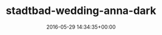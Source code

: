 ---
title:		"stadtbad-wedding-anna-dark"
type:		"photos"
mediatype:		"upload"
description:		"TBC"
date:		"2016-05-29 14:34:35+00:00"
album:		"abandoned"
filename:		"stadtbad-wedding-anna-dark.md"
series:		""
cl_public_id:		"abandoned/stadtbad-wedding-anna-dark"
cl_version:		1497000033
format:		"tiff"
bytes:		2118428
width:		810
height:		1440
colours:
- "#0B0B09"
- "#292519"
- "#090E09"
- "#181A11"
- "#212723"
- "#0D1412"
- "#756649"
- "#797162"
- "#E1D3BB"
- "#777867"
- "#000302"
- "#000200"
- "#202F32"
- "#6F7B71"
- "#231612"
- "#030200"
- "#CBCDBA"
- "#000002"
- "#B8CCBB"
- "#020100"
- "#3E7D69"
- "#C9B487"
- "#747043"
- "#6FC0A9"
exposure_mode:		"Auto"
program:		"Aperture-priority AE"
aperture:		"2.8"
focal_length:		"24.0 mm"
iso:		"500"
shutter_speed:		"1/80"
metering:		"Spot"
flash:		"Off, Did not fire"
white_balance:		"Custom"
colour_temp:		"5900"
has_crop:		"true"
orientation:		"Horizontal (normal)"
camera_model:		"NIKON D800"
lens_info:		"24-70mm f/2.8"
artist:		"No artist info"
x_resolution:		"300"
y_resolution:		"300"
---